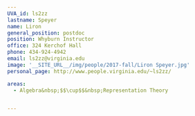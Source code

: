 ```yaml
---
UVA_id: ls2zz
lastname: Speyer
name: Liron
general_position: postdoc
position: Whyburn Instructor
office: 324 Kerchof Hall
phone: 434-924-4942 
email: ls2zz@virginia.edu
image: '__SITE_URL__/img/people/2017-fall/Liron Speyer.jpg'
personal_page: http://www.people.virginia.edu/~ls2zz/

areas:
  - Algebra&nbsp;$$\cup$$&nbsp;Representation Theory


---
```

